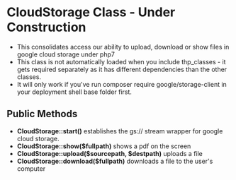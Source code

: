 # CloudStorage Class - Under Construction
* This consolidates access our ability to upload, download or show files in google cloud storage under php7
* This class is not automatically loaded when you include thp_classes - it gets required separately as it has different dependencies than the other classes.
* It will only work if you've run composer require google/storage-client in your deployment shell base folder first.
## Public Methods
* **CloudStorage::start()** establishes the gs:// stream wrapper for google cloud storage.
* **CloudStorage::show($fullpath)** shows a pdf on the screen
* **CloudStorage::upload($sourcepath, $destpath)** uploads a file
* **CloudStorage::download($fullpath)** downloads a file to the user's computer
